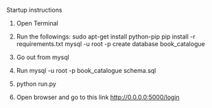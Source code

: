 Startup instructions

1. Open Terminal

2. Run the followings: 
sudo apt-get install python-pip
pip install -r requirements.txt
mysql -u root -p
create database book_catalogue

6. Go out from mysql

7. Run mysql -u root -p book_catalogue  schema.sql

8. python run.py 

9. Open browser and go to this link http://0.0.0.0:5000/login


